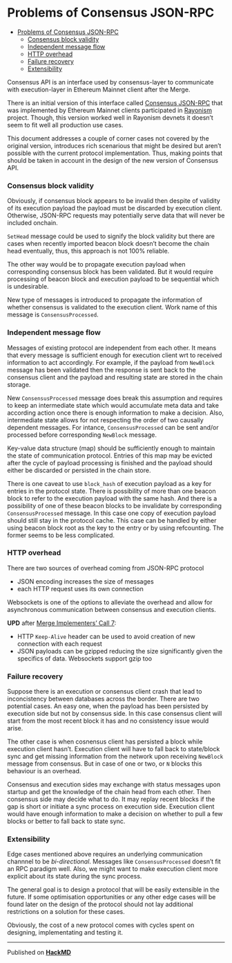 # Problems of Consensus JSON-RPC

-   [Problems of Consensus JSON-RPC](https://hackmd.io/@n0ble/problems_of_consensus_json_rpc#Problems-of-Consensus-JSON-RPC "Problems of Consensus JSON-RPC")
    -   [Consensus block validity](https://hackmd.io/@n0ble/problems_of_consensus_json_rpc#Consensus-block-validity "Consensus block validity")
    -   [Independent message flow](https://hackmd.io/@n0ble/problems_of_consensus_json_rpc#Independent-message-flow "Independent message flow")
    -   [HTTP overhead](https://hackmd.io/@n0ble/problems_of_consensus_json_rpc#HTTP-overhead "HTTP overhead")
    -   [Failure recovery](https://hackmd.io/@n0ble/problems_of_consensus_json_rpc#Failure-recovery "Failure recovery")
    -   [Extensibility](https://hackmd.io/@n0ble/problems_of_consensus_json_rpc#Extensibility "Extensibility")

Consensus API is an interface used by consensus-layer to communicate
with execution-layer in Ethereum Mainnet client after the Merge.

There is an initial version of this interface called
[Consensus JSON-RPC](https://github.com/ethereum/rayonism/blob/master/specs/merge.md#consensus-json-rpc)
that was implemented by Ethereum Mainnet clients participated in
[Rayonism](https://rayonism.io/) project. Though, this version worked
well in Rayonism devnets it doesn’t seem to fit well all production use
cases.

This document addresses a couple of corner cases not covered by the
original version, introduces rich scenarious that might be desired but
aren’t possible with the current protocol implementation. Thus, making
points that should be taken in account in the design of the new version
of Consensus API.

### [](https://hackmd.io/@n0ble/problems_of_consensus_json_rpc#Consensus-block-validity "Consensus-block-validity")Consensus block validity

Obviously, if consensus block appears to be invalid then despite of
validity of its execution payload the payload must be discarded by
execution client. Otherwise, JSON-RPC requests may potentially serve
data that will never be included onchain.

`SetHead` message could be used to signify the block validity but there
are cases when recently imported beacon block doesn’t become the chain
head eventually, thus, this approach is not 100% reliable.

The other way would be to propagate execution payload when corresponding
consensus block has been validated. But it would require processing of
beacon block and execution payload to be sequential which is
undesirable.

New type of messages is introduced to propagate the information of
whether consensus is validated to the execution client. Work name of
this message is `ConsensusProcessed`.

### [](https://hackmd.io/@n0ble/problems_of_consensus_json_rpc#Independent-message-flow "Independent-message-flow")Independent message flow

Messages of existing protocol are independent from each other. It means
that every message is sufficient enough for execution client wrt to
received information to act accordingly. For example, if the payload
from `NewBlock` message has been validated then the response is sent
back to the consensus client and the payload and resulting state are
stored in the chain storage.

New `ConsensusProcessed` message does break this assumption and requires
to keep an intermediate state which would accumulate meta data and take
according action once there is enough information to make a decision.
Also, intermediate state allows for not respecting the order of two
causally dependent messages. For intance, `ConsensusProcessed` can be
sent and/or processed before corresponding `NewBlock` message.

Key-value data structure (map) should be sufficiently enough to maintain
the state of communication protocol. Entries of this map may be evicted
after the cycle of payload processing is finished and the payload should
either be discarded or persisted in the chain store.

There is one caveat to use `block_hash` of execution payload as a key
for entries in the protocol state. There is possibility of more than one
beacon block to refer to the execution payload with the same hash. And
there is a possibility of one of these beacon blocks to be invalidate by
corresponding `ConsensusProcessed` message. In this case one copy of
execution payload should still stay in the protocol cache. This case can
be handled by either using beacon block root as the key to the entry or
by using refcounting. The former seems to be less complicated.

### [](https://hackmd.io/@n0ble/problems_of_consensus_json_rpc#HTTP-overhead "HTTP-overhead")HTTP overhead

There are two sources of overhead coming from JSON-RPC protocol

-   JSON encoding increases the size of messages
-   each HTTP request uses its own connection

Websockets is one of the options to alleviate the overhead and allow for
asynchronous communication between consensus and execution clients.

**UPD** after
[Merge Implementers’ Call 7](https://github.com/ethereum/pm/issues/345):

-   HTTP `Keep-Alive` header can be used to avoid creation of new
    connection with each request
-   JSON payloads can be gzipped reducing the size significantly given
    the specifics of data. Websockets support gzip too

### [](https://hackmd.io/@n0ble/problems_of_consensus_json_rpc#Failure-recovery "Failure-recovery")Failure recovery

Suppose there is an execution or consensus client crash that lead to
inconcistency between databases across the border. There are two
potential cases. An easy one, when the payload has been persisted by
execution side but not by consensus side. In this case consensus client
will start from the most recent block it has and no consistency issue
would arise.

The other case is when cosnensus client has persisted a block while
execution client hasn’t. Execution client will have to fall back to
state/block sync and get missing information from the network upon
receiving `NewBlock` message from consensus. But in case of one or two,
or `N` blocks this behaviour is an overhead.

Consensus and execution sides may exchange with status messages upon
startup and get the knowledge of the chain head from each other. Then
consensus side may decide what to do. It may replay recent blocks if the
gap is short or initiate a sync process on execution side. Execution
client would have enough information to make a decision on whether to
pull a few blocks or better to fall back to state sync.

### [](https://hackmd.io/@n0ble/problems_of_consensus_json_rpc#Extensibility "Extensibility")Extensibility

Edge cases mentioned above requires an underlying communication channnel
to be _bi-directional_. Messages like `ConsensusProcessed` doesn’t fit
an RPC paradigm well. Also, we might want to make execution client more
explicit about its state during the sync process.

The general goal is to design a protocol that will be easily extensible
in the future. If some optimisation opportunities or any other edge
cases will be found later on the design of the protocol should not lay
additional restrictions on a solution for these cases.

Obviously, the cost of a new protocol comes with cycles spent on
designing, implementating and testing it.

---

Published on **[HackMD](https://hackmd.io/)**
